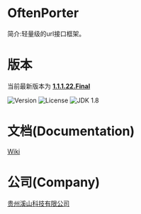 # OftenPorter
简介:轻量级的url接口框架。

##
# 版本
当前最新版本为  [**1.1.1.22.Final**](http://mvnrepository.com/artifact/com.xishankeji)

![Version](https://img.shields.io/badge/Version-1.1.1.22.Final-brightgreen.svg)
![License](http://img.shields.io/:License-Apache2.0-blue.svg)
![JDK 1.8](https://img.shields.io/badge/JDK-1.8-green.svg)

##
# 文档(Documentation)
[Wiki](https://github.com/gzxishan/OftenPorter/wiki)

##
# 公司(Company)
[贵州溪山科技有限公司](http://www.xishankeji.com)
